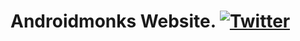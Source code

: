 # Androidmonks Website. [![Twitter](https://img.shields.io/twitter/url/https/twitter.com/cloudposse.svg?style=social&label=Follow%20%40diputsC)](https://twitter.com/diputsc)


